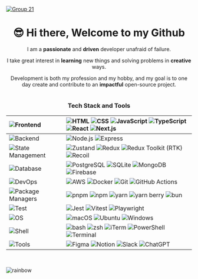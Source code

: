 
[![Group 21](https://github.com/user-attachments/assets/b470fe7e-4d38-484e-b6a5-1df0f0460dd7)](https://dongyeongkim.com)


<h1 align="center">😎 Hi there, Welcome to my Github</h1>

<p align="center">I am a <b>passionate</b> and <b>driven</b> developer unafraid of failure. </p>
<p align="center">I take great interest in <b>learning</b> new things and solving problems in <b>creative</b> ways. </p>
<p align="center">Development is both my profession and my hobby, and my goal is to one day create and contribute to an <b>impactful</b> open-source project.</p>

<h1></h1>

### <p align="center"> Tech Stack and Tools </p>

<div align="center">
  
| ![Frontend](https://img.shields.io/badge/Frontend-000000?style=flat-square&logoColor=white)     | ![HTML](https://img.shields.io/badge/HTML-000000?style=flat-square&logoColor=white) ![CSS](https://img.shields.io/badge/CSS-000000?style=flat-square&logoColor=white) ![JavaScript](https://img.shields.io/badge/JavaScript-000000?style=flat-square&logoColor=white) ![TypeScript](https://img.shields.io/badge/TypeScript-000000?style=flat-square&logoColor=white) ![React](https://img.shields.io/badge/React-000000?style=flat-square&logoColor=white) ![Next.js](https://img.shields.io/badge/Next.js-000000?style=flat-square&logoColor=white) |
| :----------  | :------------------------------------------------------------------------------------------------------------------------------------------------------------------------ |
| ![Backend](https://img.shields.io/badge/Backend-000000?style=flat-square&logoColor=white)      | ![Node.js](https://img.shields.io/badge/Node.js-000000?style=flat-square&logoColor=white) ![Express](https://img.shields.io/badge/Express-000000?style=flat-square&logoColor=white) |
| ![State Management](https://img.shields.io/badge/State_Management-000000?style=flat-square&logoColor=white) | ![Zustand](https://img.shields.io/badge/Zustand-000000?style=flat-square&logoColor=white) ![Redux](https://img.shields.io/badge/Redux-000000?style=flat-square&logoColor=white) ![Redux Toolkit (RTK)](https://img.shields.io/badge/RTK-000000?style=flat-square&logoColor=white) ![Recoil](https://img.shields.io/badge/Recoil-000000?style=flat-square&logoColor=white) |
| ![Database](https://img.shields.io/badge/Database-000000?style=flat-square&logoColor=white) | ![PostgreSQL](https://img.shields.io/badge/PostgreSQL-000000?style=flat-square&logoColor=white) ![SQLite](https://img.shields.io/badge/SQLite-000000?style=flat-square&logoColor=white) ![MongoDB](https://img.shields.io/badge/MongoDB-000000?style=flat-square&logoColor=white) ![Firebase](https://img.shields.io/badge/Firebase-000000?style=flat-square&logoColor=white) |
| ![DevOps](https://img.shields.io/badge/DevOps-000000?style=flat-square&logoColor=white)       | ![AWS](https://img.shields.io/badge/AWS-000000?style=flat-square&logoColor=white) ![Docker](https://img.shields.io/badge/Docker-000000?style=flat-square&logoColor=white) ![Git](https://img.shields.io/badge/Git-000000?style=flat-square&logoColor=white) ![GitHub Actions](https://img.shields.io/badge/GitHub_Actions-000000?style=flat-square&logoColor=white) |
| ![Package Managers](https://img.shields.io/badge/Package_Managers-000000?style=flat-square&logoColor=white) | ![pnpm](https://img.shields.io/badge/pnpm-000000?style=flat-square&logoColor=white) ![npm](https://img.shields.io/badge/npm-000000?style=flat-square&logoColor=white) ![yarn](https://img.shields.io/badge/yarn-000000?style=flat-square&logoColor=white) ![yarn berry](https://img.shields.io/badge/yarn_berry-000000?style=flat-square&logoColor=white) ![bun](https://img.shields.io/badge/bun-000000?style=flat-square&logoColor=white) |
| ![Test](https://img.shields.io/badge/Test-000000?style=flat-square&logoColor=white)           | ![Jest](https://img.shields.io/badge/Jest-000000?style=flat-square&logoColor=white) ![Vitest](https://img.shields.io/badge/Vitest-000000?style=flat-square&logoColor=white) ![Playwright](https://img.shields.io/badge/Playwright-000000?style=flat-square&logoColor=white) |
| ![OS](https://img.shields.io/badge/OS-000000?style=flat-square&logoColor=white)           | ![macOS](https://img.shields.io/badge/macOS-000000?style=flat-square&logoColor=white) ![Ubuntu](https://img.shields.io/badge/Ubuntu-000000?style=flat-square&logoColor=white) ![Windows](https://img.shields.io/badge/Windows-000000?style=flat-square&logoColor=white) |
| ![Shell](https://img.shields.io/badge/Shell-000000?style=flat-square&logoColor=white) | ![bash](https://img.shields.io/badge/bash-000000?style=flat-square&logoColor=white) ![zsh](https://img.shields.io/badge/zsh-000000?style=flat-square&logoColor=white) ![iTerm](https://img.shields.io/badge/iTerm-000000?style=flat-square&logoColor=white) ![PowerShell](https://img.shields.io/badge/PowerShell-000000?style=flat-square&logoColor=white) ![Terminal](https://img.shields.io/badge/Terminal-000000?style=flat-square&logoColor=white) |
| ![Tools](https://img.shields.io/badge/Tools-000000?style=flat-square&logoColor=white)          | ![Figma](https://img.shields.io/badge/Figma-000000?style=flat-square&logoColor=white) ![Notion](https://img.shields.io/badge/Notion-000000?style=flat-square&logoColor=white) ![Slack](https://img.shields.io/badge/Slack-000000?style=flat-square&logoColor=white) ![ChatGPT](https://img.shields.io/badge/ChatGPT-000000?style=flat-square&logoColor=white) |

</div>

<br>


![rainbow](https://github.com/user-attachments/assets/f9046cec-b022-40df-add7-39edf82ae395)

